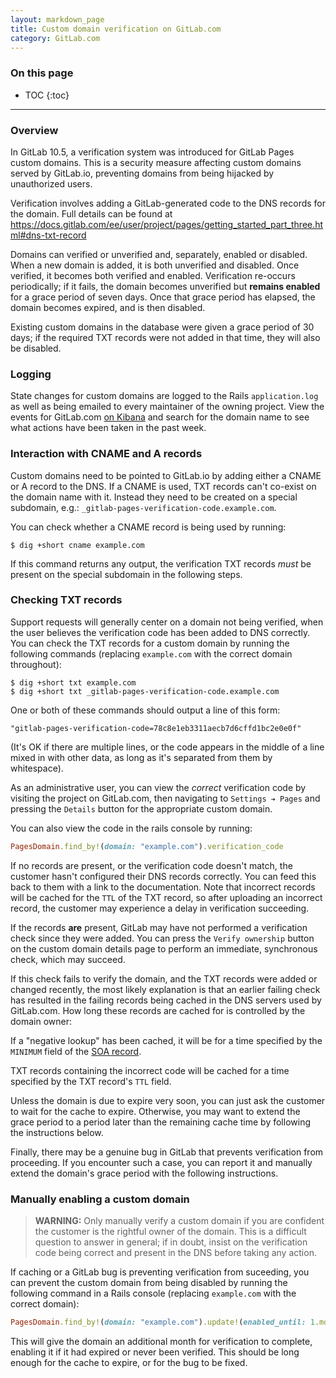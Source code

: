 ```yaml
---
layout: markdown_page
title: Custom domain verification on GitLab.com
category: GitLab.com
---
```


### On this page
- TOC
{:toc}

----

### Overview

In GitLab 10.5, a verification system was introduced for GitLab Pages custom
domains. This is a security measure affecting custom domains served by
GitLab.io, preventing domains from being hijacked by unauthorized users.

Verification involves adding a GitLab-generated code to the DNS records for the
domain. Full details can be found at https://docs.gitlab.com/ee/user/project/pages/getting_started_part_three.html#dns-txt-record

Domains can verified or unverified and, separately, enabled or disabled. When a
new domain is added, it is both unverified and disabled. Once verified, it
becomes both verified and enabled. Verification re-occurs periodically; if it
fails, the domain becomes unverified but **remains enabled** for a grace period
of seven days. Once that grace period has elapsed, the domain becomes expired,
and is then disabled.

Existing custom domains in the database were given a grace period of 30 days; if
the required TXT records were not added in that time, they will also be
disabled.

### Logging

State changes for custom domains are logged to the Rails `application.log` as
well as being emailed to every maintainer of the owning project. View the events
for GitLab.com [on Kibana](https://log.gitlab.net/goto/10500a6d4eaa397a11701e2ddf10e883)
and search for the domain name to see what actions have been taken in the past
week.


### Interaction with CNAME and A records

Custom domains need to be pointed to GitLab.io by adding either a CNAME or A
record to the DNS. If a CNAME is used, TXT records can't co-exist on the domain
name with it. Instead they need to be created on a special subdomain, e.g.:
`_gitlab-pages-verification-code.example.com`.

You can check whether a CNAME record is being used by running:

```
$ dig +short cname example.com
```

If this command returns any output, the verification TXT records *must* be
present on the special subdomain in the following steps.

### Checking TXT records

Support requests will generally center on a domain not being verified, when the
user believes the verification code has been added to DNS correctly. You can
check the TXT records for a custom domain by running the following commands
(replacing `example.com` with the correct domain throughout):

```
$ dig +short txt example.com
$ dig +short txt _gitlab-pages-verification-code.example.com
```

One or both of these commands should output a line of this form:

```
"gitlab-pages-verification-code=78c8e1eb3311aecb7d6cffd1bc2e0e0f"
```

(It's OK if there are multiple lines, or the code appears in the middle of
a line mixed in with other data, as long as it's separated from them by
whitespace).

As an administrative user, you can view the *correct* verification code by
visiting the project on GitLab.com, then navigating to `Settings ➔ Pages` and
pressing the `Details` button for the appropriate custom domain.

You can also view the code in the rails console by running:

```ruby
PagesDomain.find_by!(domain: "example.com").verification_code
```

If no records are present, or the verification code doesn't match, the customer
hasn't configured their DNS records correctly. You can feed this back to them
with a link to the documentation. Note that incorrect records will be cached for
the `TTL` of the TXT record, so after uploading an incorrect record, the
customer may experience a delay in verification succeeding.

If the records **are** present, GitLab may have not performed a verification
check since they were added. You can press the `Verify ownership` button on the
custom domain details page to perform an immediate, synchronous check, which
may succeed.

If this check fails to verify the domain, and the TXT records were added or
changed recently, the most likely explanation is that an earlier failing check
has resulted in the failing records being cached in the DNS servers used by
GitLab.com. How long these records are cached for is controlled by the domain
owner:

If a "negative lookup" has been cached, it will be for a time specified by the
`MINIMUM` field of the [SOA record](https://en.wikipedia.org/wiki/SOA_record).

TXT records containing the incorrect code will be cached for a time specified
by the TXT record's `TTL` field.

Unless the domain is due to expire very soon, you can just ask the customer to
wait for the cache to expire. Otherwise, you may want to extend the grace period
to a period later than the remaining cache time by following the instructions
below.

Finally, there may be a genuine bug in GitLab that prevents verification from
proceeding. If you encounter such a case, you can report it and manually extend
the domain's grace period with the following instructions.

### Manually enabling a custom domain

>**WARNING:** Only manually verify a custom domain if you are confident the
> customer is the rightful owner of the domain. This is a difficult question
> to answer in general; if in doubt, insist on the verification code being
> correct and present in the DNS before taking any action.

If caching or a GitLab bug is preventing verification from suceeding, you can
prevent the custom domain from being disabled by running the following command
in a Rails console (replacing `example.com` with the correct domain):

```ruby
PagesDomain.find_by!(domain: "example.com").update!(enabled_until: 1.month.from_now)
```

This will give the domain an additional month for verification to complete,
enabling it if it had expired or never been verified. This should be long enough
for the cache to expire, or for the bug to be fixed.
